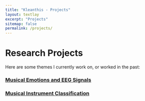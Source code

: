 ```yaml
---
title: "Kleanthis - Projects"
layout: textlay
excerpt: "Projects"
sitemap: false
permalink: /projects/
---
```


# Research Projects

Here are some themes I currently work on, or worked in the past:

### [Musical Emotions and EEG Signals](https://klean2050.github.io/eeg_music.html)
### [Musical Instrument Classification](https://klean2050.github.io/mic.html)
